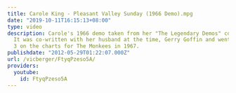 ```yaml
---
title: Carole King - Pleasant Valley Sunday (1966 Demo).mpg
date: "2019-10-11T16:15:13+08:00"
type: video
description: Carole's 1966 demo taken from her "The Legendary Demos" compilation.
  It was co-written with her husband at the time, Gerry Goffin and went to Number
  3 on the charts for The Monkees in 1967.
publishdate: "2012-05-29T01:22:07.000Z"
url: /vicberger/FtyqPzeso5A/
providers:
  youtube:
    id: FtyqPzeso5A
---
```

